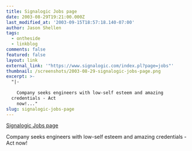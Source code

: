 ```yaml
---
title: Signalogic Jobs page
date: 2003-08-29T19:21:00.000Z
last_modified_at: '2003-09-15T18:57:18.140-07:00'
author: Jason Shellen
tags:
  - ontheside
  - linkblog
comments: false
featured: false
layout: link
external_link: '"https://www.signalogic.com/index.pl?page=jobs"'
thumbnail: /screenshots/2003-08-29-signalogic-jobs-page.png
excerpt: >-
  "|-
  
    Company seeks engineers with low-self esteem and amazing
  credentials - Act
    now!..."
slug: signalogic-jobs-page
---
```


[Signalogic Jobs page](https://www.signalogic.com/index.pl?page=jobs)

Company seeks engineers with low-self esteem and amazing credentials - Act now!
